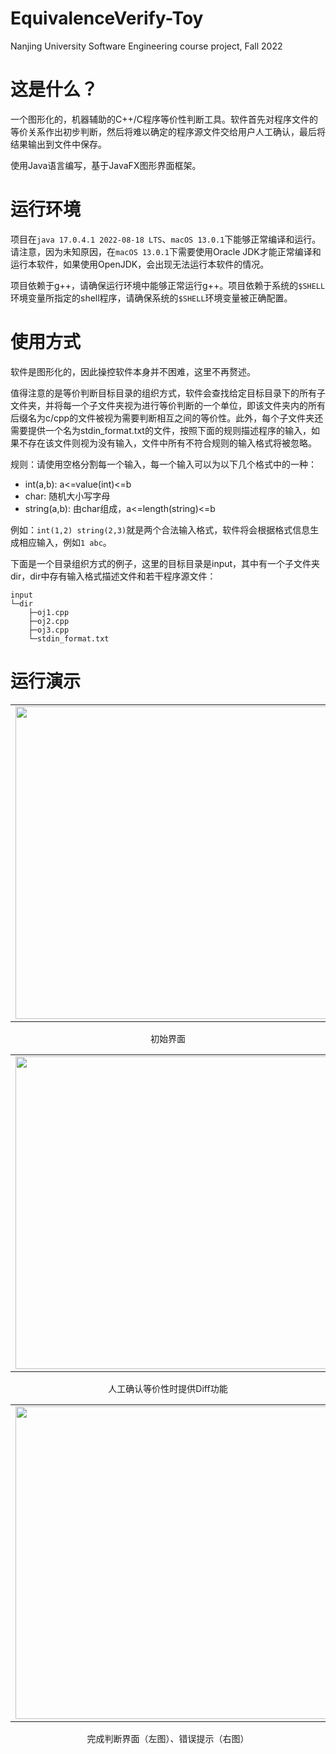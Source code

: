 # EquivalenceVerify-Toy

Nanjing University Software Engineering course project, Fall 2022

# 这是什么？

一个图形化的，机器辅助的C++/C程序等价性判断工具。软件首先对程序文件的等价关系作出初步判断，然后将难以确定的程序源文件交给用户人工确认，最后将结果输出到文件中保存。

使用Java语言编写，基于JavaFX图形界面框架。

# 运行环境

项目在`java 17.0.4.1 2022-08-18 LTS`、`macOS 13.0.1`下能够正常编译和运行。请注意，因为未知原因，在`macOS 13.0.1`下需要使用Oracle JDK才能正常编译和运行本软件，如果使用OpenJDK，会出现无法运行本软件的情况。

项目依赖于g++，请确保运行环境中能够正常运行g++。项目依赖于系统的`$SHELL`环境变量所指定的shell程序，请确保系统的`$SHELL`环境变量被正确配置。

# 使用方式

软件是图形化的，因此操控软件本身并不困难，这里不再赘述。

值得注意的是等价判断目标目录的组织方式，软件会查找给定目标目录下的所有子文件夹，并将每一个子文件夹视为进行等价判断的一个单位，即该文件夹内的所有后缀名为c/cpp的文件被视为需要判断相互之间的等价性。此外，每个子文件夹还需要提供一个名为stdin_format.txt的文件，按照下面的规则描述程序的输入，如果不存在该文件则视为没有输入，文件中所有不符合规则的输入格式将被忽略。

规则：请使用空格分割每一个输入，每一个输入可以为以下几个格式中的一种：
- int(a,b): a<=value(int)<=b
- char: 随机大小写字母
- string(a,b): 由char组成，a<=length(string)<=b

例如：`int(1,2) string(2,3)`就是两个合法输入格式，软件将会根据格式信息生成相应输入，例如`1 abc`。

下面是一个目录组织方式的例子，这里的目标目录是input，其中有一个子文件夹dir，dir中存有输入格式描述文件和若干程序源文件：

```text
input
└─dir
    ├─oj1.cpp
    ├─oj2.cpp
    ├─oj3.cpp
    └─stdin_format.txt
```


# 运行演示

<table><tr>
  <td><img src="https://user-images.githubusercontent.com/84324349/209273310-7adb21d1-280a-4e3d-a783-8f09138ab77a.png" width="500px"></td>
  <td><img src="https://user-images.githubusercontent.com/84324349/209273326-15fef274-8d5a-469f-96cc-894aa8d24f2f.png" width="500px"></td>
</tr></table>

<p align="center">初始界面</p>

<table><tr>
  <td><img src="https://user-images.githubusercontent.com/84324349/209273350-952bac38-cca3-42b5-8d23-fcb522dcfa30.png" width="500px"></td>
  <td><img src="https://user-images.githubusercontent.com/84324349/209273374-d9397089-1985-42ce-8148-1febc17dd7c2.png" width="500px"></td>
</tr></table>

<p align="center">人工确认等价性时提供Diff功能</p>


<table><tr>
  <td><img src="https://user-images.githubusercontent.com/84324349/209273385-391627d4-ea64-453e-a4d7-6327a88479e1.png" width="500px"></td>
  <td><img src="https://user-images.githubusercontent.com/84324349/209273399-c692c4b2-a72e-42ca-9381-fe50f8bbafce.png" width="500px"></td>
</tr></table>

<p align="center">完成判断界面（左图）、错误提示（右图）</p>
